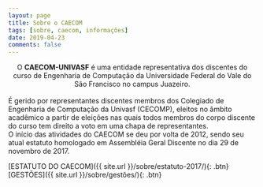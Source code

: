 ```yaml
---
layout: page
title: Sobre o CAECOM
tags: [sobre, caecom, informações]
date: 2019-04-23
comments: false
---
```

    
<center>O <b>CAECOM-UNIVASF</b> é uma entidade representativa dos discentes do curso de Engenharia de Computação da Universidade Federal do Vale do São Francisco no campus Juazeiro.</center>

<br>
É gerido por representantes discentes membros dos Colegiado de Engenharia de Computação da Univasf (CECOMP), eleitos no âmbito acadêmico a partir de eleições nas quais todos membros do corpo discente do curso tem direito a voto em uma chapa de representantes.

<br>
O início das atividades do CAECOM se deu por volta de 2012, sendo seu atual estatuto homologado em Assembléia Geral Discente no dia 29 de novembro de 2017.

[<i class="fas fa-file-alt"></i>ESTATUTO DO CAECOM]({{ site.url }}/sobre/estatuto-2017/){: .btn}
[<i class="fas fa-file-csv"></i>GESTÕES]({{ site.url }}/sobre/gestões/){: .btn}